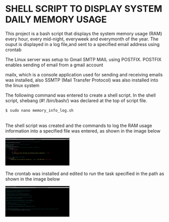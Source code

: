 <h1> SHELL SCRIPT TO DISPLAY SYSTEM DAILY MEMORY USAGE </h1>

<p> This project is a bash script that displays the system memory usage (RAM) every hour, every mid-night, everyweek and everymonth of the year. The ouput is displayed in a log file,and sent to a specified email address using crontab</p>
  
<p> The Linux server was setup to Gmail SMTP MAIL using POSTFIX. POSTFIX enables sending of email from a gmail account</p>
<p> mailx, which is a console application used for sending and receiving emails was installed, also SSMTP (Mail Transfer Protocol) was also installed into the linux system</p>
<p> The following command was entered to create a shell script. In the shell script, shebang (#! /bin/bash/) was declared at the top of script file.</p>
  
 ``` bash
 $ sudo nano memory_info_log.sh
  
 ```
<p>The shell script was created and the commands to log the RAM usage information into a specified file was entered, as shown in the image below</p>
<p><img src="https://github.com/ogunleye0720/Altschool-cloud-exercise/raw/main/ALT-SHELL-SCRIPT-ASSNMNT.JPG" height="10%" width="40%" /><p>

<p>The crontab was installed and edited to run the task specified in the path as shown in the image below</p>
<p><img src="https://github.com/ogunleye0720/Altschool-cloud-exercise/raw/main/crontab-daily-memory-usage.JPG" height="10%" width="40%" /><p>
